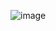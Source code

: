 ![image](https://github.com/gauravhalnawar1011/AWS/assets/140076717/e031c6c9-dd51-4786-a355-a34792e15912)
